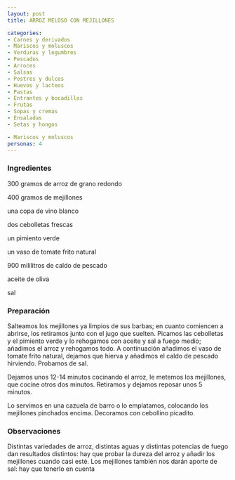 ```yaml
---
layout: post
title: ARROZ MELOSO CON MEJILLONES

categories:
- Carnes y derivados
- Mariscos y moluscos
- Verduras y legumbres
- Pescados
- Arroces
- Salsas
- Postres y dulces
- Huevos y lacteos
- Pastas
- Entrantes y bocadillos
- Frutas
- Sopas y cremas
- Ensaladas
- Setas y hongos

- Mariscos y moluscos
personas: 4 
---
```

<h3>Ingredientes</h3>
300 gramos de arroz de grano redondo

400 gramos de mejillones

una copa de vino blanco

dos cebolletas frescas

un pimiento verde

un vaso de tomate frito natural

900 mililitros de caldo de pescado

aceite de oliva

sal

<h3>Preparación</h3>
Salteamos los mejillones ya limpios de sus barbas; en cuanto comiencen a abrirse, los retiramos junto con el jugo que suelten. Picamos las cebolletas y el pimiento verde y lo rehogamos con aceite y sal a fuego medio; añadimos el arroz y rehogamos todo. A continuación añadimos el vaso de tomate frito natural, dejamos que hierva y añadimos el caldo de pescado hirviendo. Probamos de sal.

Dejamos unos 12-14 minutos cocinando el arroz, le metemos los mejillones, que cocine otros dos minutos. Retiramos y dejamos reposar unos 5 minutos.

Lo servimos en una cazuela de barro o lo emplatamos, colocando los mejillones pinchados encima. Decoramos con cebollino picadito.

<h3>Observaciones</h3>
Distintas variedades de arroz, distintas aguas y distintas potencias de fuego dan resultados distintos: hay que probar la dureza del arroz y añadir los mejillones cuando casi esté. Los mejillones también nos darán aporte de sal: hay que tenerlo en cuenta


